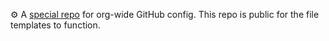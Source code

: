 ⚙️ A [special repo](https://docs.github.com/en/communities/setting-up-your-project-for-healthy-contributions/creating-a-default-community-health-file) for org-wide GitHub config. This repo is public for the file templates to function.
